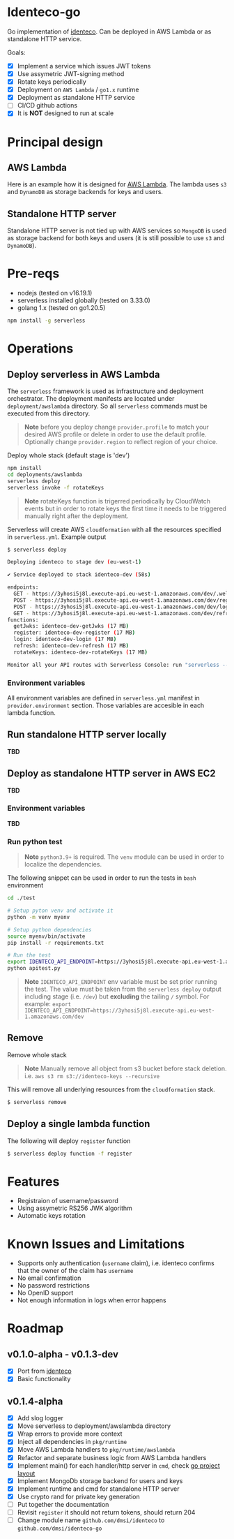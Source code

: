 # Identeco-go

Go implementation of [identeco](https://github.com/dmsi/identeco). Can be deployed in AWS Lambda or as standalone HTTP service.

Goals:

-   [x] Implement a service which issues JWT tokens
-   [x] Use assymetric JWT-signing method
-   [x] Rotate keys periodically
-   [x] Deployment on `AWS Lambda` / `go1.x` runtime
-   [x] Deployment as standalone HTTP service
-   [ ] CI/CD github actions
-   [x] It is **NOT** designed to run at scale

# Principal design

## AWS Lambda

Here is an example how it is designed for [AWS Lambda](https://github.com/dmsi/identeco#principal-design). The lambda uses `s3` and `DynamoDB` as storage backends for keys and users.

## Standalone HTTP server

Standalone HTTP server is not tied up with AWS services so `MongoDB` is used as storage backend for both keys and users (it is still possible to use `s3` and `DynamoDB`).

# Pre-reqs

-   nodejs (tested on v16.19.1)
-   serverless installed globally (tested on 3.33.0)
-   golang 1.x (tested on go1.20.5)

```sh
npm install -g serverless
```

# Operations

## Deploy serverless in AWS Lambda

The `serverless` framework is used as infrastructure and deployment orchestrator.
The deployment manifests are located under `deployment/awslambda` directory. So all `serverless` commands must be executed from this directory.

> **Note** before you deploy change `provider.profile` to match your desired AWS profile or delete in order to use the default profile.
> Optionally change `provider.region` to reflect region of your choice.

Deploy whole stack (default stage is 'dev')

```bash
npm install
cd deployments/awslambda
serverless deploy
serverless invoke -f rotateKeys
```

> **Note** rotateKeys function is trigerred periodically by CloudWatch events but in order to
> rotate keys the first time it needs to be triggered manually right after the deployment.

Serverless will create AWS `cloudformation` with all the resources specified in `serverless.yml`.
Example output

```bash
$ serverless deploy

Deploying identeco to stage dev (eu-west-1)

✔ Service deployed to stack identeco-dev (58s)

endpoints:
  GET - https://3yhosi5j8l.execute-api.eu-west-1.amazonaws.com/dev/.well-known/jwks.json
  POST - https://3yhosi5j8l.execute-api.eu-west-1.amazonaws.com/dev/register
  POST - https://3yhosi5j8l.execute-api.eu-west-1.amazonaws.com/dev/login
  GET - https://3yhosi5j8l.execute-api.eu-west-1.amazonaws.com/dev/refresh
functions:
  getJwks: identeco-dev-getJwks (17 MB)
  register: identeco-dev-register (17 MB)
  login: identeco-dev-login (17 MB)
  refresh: identeco-dev-refresh (17 MB)
  rotateKeys: identeco-dev-rotateKeys (17 MB)

Monitor all your API routes with Serverless Console: run "serverless --console"
```

### Environment variables

All environment variables are defined in `serverless.yml` manifest in `provider.environment` section. Those variables are accesible in each lambda function.

## Run standalone HTTP server locally

**TBD**

## Deploy as standalone HTTP server in AWS EC2

**TBD**

### Environment variables

**TBD**

### Run python test

> **Note** `python3.9+` is required. The `venv` module can be used in order to localize the dependencies.

The following snippet can be used in order to run the tests in `bash` environment

```bash
cd ./test

# Setup pyton venv and activate it
python -m venv myenv

# Setup python dependencies
source myenv/bin/activate
pip install -r requirements.txt

# Run the test
export IDENTECO_API_ENDPOINT=https://3yhosi5j8l.execute-api.eu-west-1.amazonaws.com/dev
python apitest.py
```

> **Note** `IDENTECO_API_ENDPOINT` env variable must be set prior running the test.
> The value must be taken from the `serverless deploy` output including stage (i.e. `/dev`)
> but **excluding** the tailing `/` symbol.
> For example: `export IDENTECO_API_ENDPOINT=https://3yhosi5j8l.execute-api.eu-west-1.amazonaws.com/dev`

## Remove

Remove whole stack

> **Note** Manually remove all object from s3 bucket before stack deletion.
> i.e. `aws s3 rm s3://identeco-keys --recursive`

This will remove all underlying resources from the `cloudformation` stack.

```bash
$ serverless remove
```

## Deploy a single lambda function

The following will deploy `register` function

```bash
$ serverless deploy function -f register
```

# Features

-   Registraion of username/password
-   Using assymetric RS256 JWK algorithm
-   Automatic keys rotation

# Known Issues and Limitations

-   Supports only authentication (`username` claim), i.e. identeco confirms that the owner of the claim has `username`
-   No email confirmation
-   No password restrictions
-   No OpenID support
-   Not enough information in logs when error happens

# Roadmap

## v0.1.0-alpha - v0.1.3-dev

-   [x] Port from [identeco](https://github.com/dmsi/identeco)
-   [x] Basic functionality

## v0.1.4-alpha

-   [x] Add slog logger
-   [x] Move serverless to deployment/awslambda directory
-   [x] Wrap errors to provide more context
-   [x] Inject all dependencies in `pkg/runtime`
-   [x] Move AWS Lambda handlers to `pkg/runtime/awslambda`
-   [x] Refactor and separate business logic from AWS Lambda handlers
-   [x] Implement main() for each handler/http server in `cmd`, check [go project layout](https://github.com/golang-standards/project-layout)
-   [x] Implement MongoDb storage backend for users and keys
-   [x] Implement runtime and cmd for standalone HTTP server
-   [x] Use crypto rand for private key generation
-   [ ] Put together the documentation
-   [ ] Revisit `register` it should not return tokens, should return 204
-   [ ] Change module name `github.com/dmsi/identeco` to `github.com/dmsi/identeco-go`
